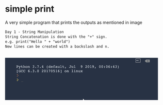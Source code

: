 
# simple print

A very simple program that prints the outputs as mentioned in image

```
Day 1 - String Manipulation
String Concatenation is done with the "+" sign.
e.g. print("Hello " + "world")
New lines can be created with a backslash and n.


```
![simple print](https://github.com/Abdurahman-hassan/100DaysOfCode/blob/Day01/Day01/1.2.DebuggingPractice/1.2.debugging.gif?raw=true)
